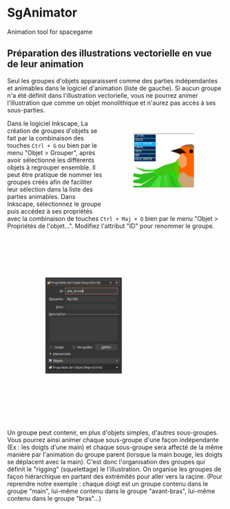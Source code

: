 # SgAnimator
Animation tool for spacegame

## Préparation des illustrations vectorielle en vue de leur animation
Seul les groupes d'objets apparaissent comme des parties indépendantes et animables dans le logiciel d'animation (liste de gauche). Si aucun groupe n'a été définit dans l'illustration vectorielle, vous ne pourrez animer l'illustration que comme un objet monolithique et n'aurez pas accès à ses sous-parties.
<img src="res/sga_partslist.png" alt="parts list" style="float:right;scale:50%">

Dans le logiciel Inkscape, La création de groupes d'objets se fait par la combinaison des touches `Ctrl + G` ou bien par le menu "Objet > Grouper", après avoir sélectionné les différents objets à regrouper ensemble.
Il peut être pratique de nommer les groupes créés afin de faciliter leur sélection dans la liste des parties animables. Dans Inkscape, sélectionnez le groupe puis accédez à ses propriétés avec la combinaison de touches `Ctrl + Maj + O` bien par le menu "Objet > Propriétés de l'objet...". Modifiez l'attribut "ID" pour renommer le groupe.
<img src="res/inkscape_groupid.png" alt="inkscape group id" style="scale:50%">

Un groupe peut contenir, en plus d'objets simples, d'autres sous-groupes. Vous pourrez ainsi animer chaque sous-groupe d'une façon indépendante (Ex : les doigts d'une main) et chaque sous-groupe sera affecté de la même manière par l'animation du groupe parent (lorsque la main bouge, les doigts se déplacent avec la main).
C'est donc l'organisation des groupes qui définit le "rigging" (squelettage) le l'illustration. On organise les groupes de façon hiérarchique en partant des extrémités pour aller vers la raçine. (Pour reprendre notre exemple : chaque doigt est un groupe contenu dans le groupe "main", lui-même contenu dans le groupe "avant-bras", lui-même contenu dans le groupe "bras"...)
